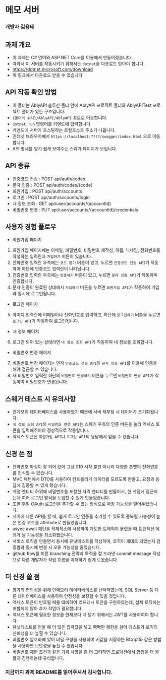 # 메모 서버

### 개발자 김용태

## 과제 개요

- 이 과제는 C# 언어와 ASP.NET Core를 이용해서 만들어졌습니다.
- 따라서 이 서버를 작동시키기 위해서는 `dotnet`을 다운로드 받아야 합니다.
- https://dotnet.microsoft.com/download
- 위 링크에서 다운로드 받을 수 있습니다.

## API 작동 확인 방법

- 이 폴더는 AblyAPI 솔루션 폴더 안에 AblyAPI 프로젝트 폴더와 AblyAPITest 프로젝트 폴더가 있는 구조입니다.
- `{폴더의 위치}/AblyAPI/AblyAPI` 경로로 이동합니다.
- `dotnet run` 명령어를 커멘드에 입력합니다.
- 커멘드에 서버가 호스팅하는 로컬호스트 주소가 나옵니다.
- 인터넷 브라우저에서 `https://localhost:????/swagger/index.html` 으로 이동합니다.
- API 명세를 알기 쉽게 보여주는 스웨거 페이지가 보입니다.

## API 종류

- 인증코드 전송   : POST api/auth/codes
- 문자 인증       : POST api/auth/codes/{code}
- 회원가입        : POST api/auth/accounts
- 로그인          : POST api/auth/accounts/login
- 내 정보 조회    : GET api/user/accounts/{accountId}
- 비밀번호 변경   : PUT api/user/accounts/{accountId}/credentials

## 사용자 경험 플로우

- 회원가입 페이지

1. 회원가입 페이지에는 이메일, 비밀번호, 비밀번호 재작성, 이름, 닉네임, 전화번호를 작성하는 입력란과 `가입하기` 버튼이 있습니다.
2. 전화번호 입력란 우측에는 `코드 받기` 버튼이 있고, 누르면 `인증코드 전송 API`가 작동하며 하단에 인증코드 입력란이 나타납니다.
3. 인증번호 입력란 우측에는 `인증하기` 버튼이 있고, 누르면 `문자 인증 API`가 작동하며 인증합니다.
4. 문자 인증이 완료된 상태에서 `가입하기` 버튼을 누르면 `회원가입 API`가 작동하여 가입과 동시에 로그인됩니다.

- 로그인 페이지

5. 아이디 입력란에 이메일이나 전화번호를 입력하고, 하단에 `로그인하기` 버튼을 누르면 `로그인 API`가 작동하여 로그인됩니다.

- 내 정보 페이지

6. 로그인 되어 있는 상태라면 `내 정보 조회 API`가 작동하여 내 정보를 조회합니다.

- 비밀번호 변경 페이지

7. 비밀번호 변경 페이지는 먼저 `인증코드 전송 API`와 `문자 인증 API`를 이용해 인증을 해야 접근할 수 있습니다.
8. 새 비밀번호 입력란 하단의 `비밀번호 변경하기` 버튼을 누르면 `비밀번호 변경 API`가 작동하여 비밀번호가 변경됩니다.

## 스웨거 테스트 시 유의사항

- 인메모리 데이터베이스를 사용하였기 때문에 서버 재부팅 시 데이터가 초기화됩니다.
- `내 정보 조회 API`와 `비밀번호 변경 API`는 스웨거 우측의 인증 버튼을 눌러 엑세스 토큰을 입력해주어야 정상적으로 작동합니다.
- 엑세스 토큰은 `회원가입 API`나 `로그인 API`의 응답에서 얻을 수 있습니다.

## 신경 쓴 점

- 전화번호 파싱이 잘 되어 있어 그냥 010 시작 뿐만 아니라 다양한 포맷의 전화번호를 인식할 수 있습니다.
- MVC 패턴에서 DTO를 사용하여 컨트롤러가 데이터를 모르도록 만들고, 요청과 응답에 집중할 수 있게 했습니다.
- 계정 엔티티 하위에 비밀번호를 포함한 자격 엔티티를 만들어서, 한 계정에 접근하는데 여러 로그인 방식을 도입할 수 있게 만들었습니다.
- 또한 후일 OAuth 로그인을 추가할 수 있는 방식으로 확장 가능성을 열어두었습니다.
- 서버에 다른 API를 할 때, 쉽게 로그인 인증을 추가할 수 있도록 중복될 가능성이 높은 인증 코드를 attribute로 만들었습니다.
- async await 패턴을 적재적소에 사용하여 과도한 트래픽이 몰렸을 때 트랜젝션 에러가 날 가능성을 최소화했습니다.
- 서비스 로직을 만들면서 동시에 유닛테스트를 작성하여, 로직이 제대로 되었는지 검증함과 동시에 변경 시 오류 가능성을 줄였습니다.
- github flow를 따른 branching 전략과 목적을 잘 드러낸 commit message 작성으로 다른 개발자가 작업 흐름을 이해하기 쉽게 도왔습니다.

## 더 신경 쓸 점

- 평가의 편의성을 위해 인메모리 데이터베이스를 선택하였는데, SQL Server 등 다른 데이터베이스를 사용하여 안정성을 보장할 수 있을 것입니다.
- 엑세스 토큰이 만료될 때를 대비하여 리프레시 토큰을 구현하였는데, 실제 로직에는 포함되지 않아 추가 작업이 필요합니다.
- 엑세스 토큰에 필요한 정보를 현재보다 더 담기 위해서는 JWT를 사용하여야 합니다.
- 유닛테스트를 만들 때 더 많은 입력값을 넣고 빡빡한 제한을 걸어 테스트가 로직의 신뢰성을 더 높힐 수 있습니다.
- 비밀번호 암호화에 있어 비밀 구성을 사용하여 키값을 저장하는 BCript와 같은 방법을 사용하면 보안성을 높힐 수 있습니다.
- 비밀번호 제한 조건과 같은 기획 사항을 좀 더 고려하면 프로덕션에서 협업을 더 원활히 진행하는데 유리합니다.

### 지금까지 과제 README를 읽어주셔서 감사합니다.
